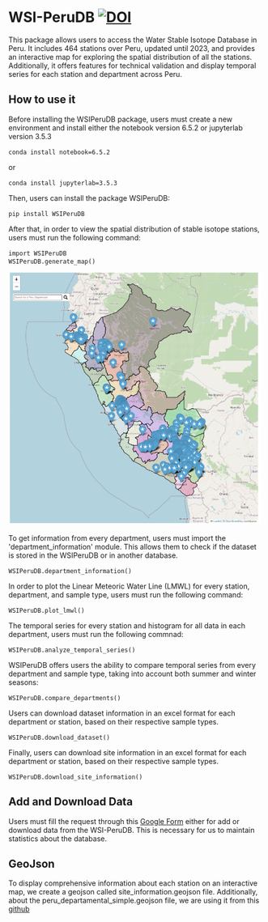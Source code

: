 # WSI-PeruDB [![DOI](https://zenodo.org/badge/747418826.svg)](https://zenodo.org/doi/10.5281/zenodo.10558511)
This package allows users to access the Water Stable Isotope Database in Peru. It includes 464 stations over Peru, updated until 2023, and provides an interactive map for exploring the spatial distribution of all the stations. Additionally, it offers features for technical validation and display temporal series for each station and department across Peru.

## How to use it 
Before installing the WSIPeruDB package, users must create a new environment and install either the notebook version 6.5.2 or jupyterlab version 3.5.3
```
conda install notebook=6.5.2
```
or 
```
conda install jupyterlab=3.5.3
```
Then, users can install the package WSIPeruDB: 

```
pip install WSIPeruDB
```
After that, in order to view the spatial distribution of stable isotope stations, users must run the following command: 

```
import WSIPeruDB
WSIPeruDB.generate_map()
```
<div align="left">
    <img src="images/map.png" alt="map" width="500" height="500">
  </a>
    
To get information from every department, users must import the 'department_information' module. This allows them to check if the dataset is stored in the WSIPeruDB or in another database.
    
```
WSIPeruDB.department_information()
```


In order to plot the Linear Meteoric Water Line (LMWL) for every station, department, and sample type, users must run the following command:

```
WSIPeruDB.plot_lmwl()
```


The temporal series for every station and histogram for all data in each department, users must run the following commnad: 

```
WSIPeruDB.analyze_temporal_series()
```

WSIPeruDB offers users the ability to compare temporal series from every department and sample type, taking into account both summer and winter seasons:

```
WSIPeruDB.compare_departments()
```

Users can download dataset information in an excel format for each department or station, based on their respective sample types.

```
WSIPeruDB.download_dataset()
```


Finally, users can download site information in an excel format for each department or station, based on their respective sample types.

```
WSIPeruDB.download_site_information()
```

## Add and Download Data
Users must fill the request through this [Google Form](https://docs.google.com/forms/d/e/1FAIpQLSfikgyxrKKnKIHRzj7CgmXvYh3pv7Psu4D5wsl4ps1ZCZQCmw/viewform?vc=0&c=0&w=1&flr=0) either for add or download data from the WSI-PeruDB. This is necessary for us to maintain statistics about the database. 

## GeoJson 
To display comprehensive information about each station on an interactive map, we create a geojson called site_information.geojson file. Additionally, about the peru_departamental_simple.geojson file, we are using it from this [github](https://github.com/juaneladio/peru-geojson) 


